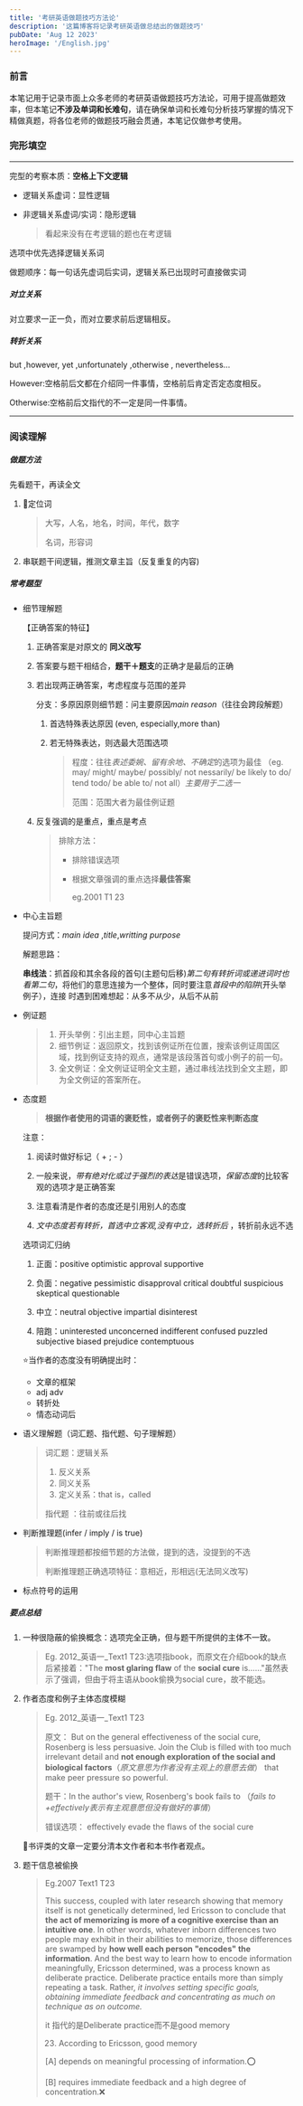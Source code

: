 ```yaml
---
title: '考研英语做题技巧方法论'
description: '这篇博客将记录考研英语做总结出的做题技巧'
pubDate: 'Aug 12 2023'
heroImage: '/English.jpg'
---
```


### 前言

本笔记用于记录市面上众多老师的考研英语做题技巧方法论，可用于提高做题效率，但本笔记**不涉及单词和长难句**，请在确保单词和长难句分析技巧掌握的情况下精做真题，将各位老师的做题技巧融会贯通，本笔记仅做参考使用。

### 完形填空

---

完型的考察本质：**空格上下文逻辑**

- 逻辑关系虚词：显性逻辑

- 非逻辑关系虚词/实词：隐形逻辑

  > 看起来没有在考逻辑的题也在考逻辑

选项中优先选择逻辑关系词

做题顺序：每一句话先虚词后实词，逻辑关系已出现时可直接做实词

##### 对立关系

对立要求一正一负，而对立要求前后逻辑相反。

##### 转折关系

but ,however, yet ,unfortunately ,otherwise , nevertheless...

However:空格前后文都在介绍同一件事情，空格前后肯定否定态度相反。

Otherwise:空格前后文指代的不一定是同一件事情。





---

### 阅读理解

#####  做题方法

先看题干，再读全文

1. 📍定位词 

   > 大写，人名，地名，时间，年代，数字
   >
   > 名词，形容词

2. 串联题干间逻辑，推测文章主旨（反复重复的内容)

##### 常考题型
   - 细节理解题

     【正确答案的特征】

     1. ﻿﻿正确答案是对原文的 **同义改写**

     2. ﻿﻿﻿答案要与题干相结合，**题干＋题支**的正确才是最后的正确 

     3. ﻿﻿﻿若出现两正确答案，考虑程度与范围的差异

        分支：多原因原则细节题：问主要原因*main reason*（往往会跨段解题）

        1. 首选特殊表达原因 (even, especially,more than)

        2. 若无特殊表达，则选最大范围选项
        
           > 程度：往往*表述委婉、留有余地、不确定*的选项为最佳 （eg. may/ might/ maybe/ possibly/ not nessarily/ be likely to do/ tend todo/ be able to/ not all）*主要用于二选一*
           >
           > 范围：范围大者为最佳例证题

     4. 反复强调的是重点，重点是考点

        > 排除方法：
        >
        > - 排除错误选项
        >
        > - 根据文章强调的重点选择**最佳答案**
        >
        >   eg.2001 T1 23

   - 中心主旨题

     提问方式：*main idea* ,*title*,*writting purpose*

     解题思路：

     **串线法**：抓首段和其余各段的首句(主题句后移)*第二句有转折词或递进词时也看第二句*，将他们的意思连接为一个整体，同时要注意*首段中的陷阱*(开头举例子），连接 时遇到困难想起：从多不从少，从后不从前

   - 例证题

     > 1. 开头举例：引出主题，同中心主旨题
     > 2. 细节例证：返回原文，找到该例证所在位置，搜索该例证周国区域，找到例证支持的观点，通常是该段落首句或小例子的前一句。
     > 3. 全文例证：全文例证证明全文主题，通过串线法找到全文主题，即为全文例证的答案所在。

   - 态度题

     > **根据作者使用的词语的褒贬性，或者例子的褒贬性来判断态度**
     
      注意：
     
      1. ﻿﻿﻿阅读时做好标记（ + ; - ）
      2. ﻿﻿一般来说，*带有绝对化或过于强烈的表达*是错误选项，*保留态度*的比较客观的选项才是正确答案
     
      1. ﻿﻿注意看清是作者的态度还是引用别人的态度
      2. ﻿﻿﻿*文中态度若有转折，首选中立客观,没有中立，选转折后* ，转折前永远不选
     
      选项词汇归纳
     
      1. ﻿﻿正面：positive optimistic approval supportive
      2. ﻿﻿负面：negative pessimistic disapproval critical doubtful suspicious skeptical questionable
     
      3. ﻿﻿中立：neutral objective impartial disinterest
     
      4. ﻿﻿﻿陪跑：uninterested unconcerned indifferent confused puzzled subjective biased prejudice contemptuous
     
      ⭐️当作者的态度没有明确提出时：
     
      - 文章的框架
      - adj adv
      - 转折处
      - 情态动词后

   - 语义理解题（词汇题、指代题、句子理解题）

     > 词汇题：逻辑关系
     >
     > 1. 反义关系
     > 2. 同义关系
     > 3. 定义关系：that is，called
     >
     > 指代题 ：往前或往后找

   - 判断推理题(infer / imply / is true)

     > 判断推理题都按细节题的方法做，提到的选，没提到的不选
     >
     > 判断推理题正确选项特征：意相近，形相远(无法同义改写)

   - 标点符号的运用

##### 要点总结
   1. 一种很隐蔽的偷换概念：选项完全正确，但与题干所提供的主体不一致。

      > Eg. 2012_英语一_Text1 T23:选项指book，而原文在介绍book的缺点后紧接着："The **most glaring flaw** of the **social cure** is……"虽然表示了强调，但由于将主语从book偷换为social cure，故不能选。

2. 作者态度和例子主体态度模糊 

   > Eg. 2012_英语一_Text1 T23
   >
   > 原文： But on the general effectiveness of the social cure, Rosenberg is less persuasive. Join the Club is filled with too much irrelevant detail and **not enough exploration of the social and biological factors**（*原文意思为作者没有主观上的意愿去做*） that make peer pressure so powerful.
   >
   > 题干：In the author's view, Rosenberg's book fails to （*fails to +effectively表示有主观意愿但没有做好的事情*）
   >
   > 错误选项： effectively evade the flaws of the social cure 

   🌟书评类的文章一定要分清本文作者和本书作者观点。

3. 题干信息被偷换

   > Eg.2007 Text1 T23
   >
   > This success, coupled with later research showing that memory itself is not genetically determined, led Ericsson to conclude that **the act of memorizing is more of a cognitive exercise than an intuitive one**. In other words, whatever inborn differences two people may exhibit in their abilities to memorize, those differences are swamped by **how well each person "encodes" the information**. And the best way to learn how to encode information meaningfully, Ericsson determined, was a process known as deliberate practice. Deliberate practice entails more than simply repeating a task. Rather, *it involves setting specific goals, obtaining immediate feedback and concentrating as much on technique as on outcome.*
   >
   > it 指代的是Deliberate practice而不是good memory
   >
   > 23. According to Ericsson, good memory
   >
   > [A] depends on meaningful processing of information.⭕️
   >
   > [B] requires immediate feedback and a high degree of concentration.❌
